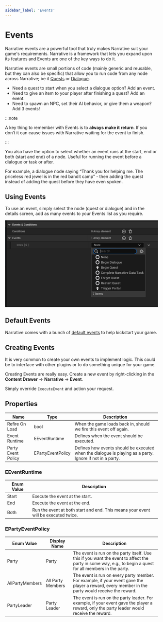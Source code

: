 ```yaml
---
sidebar_label: 'Events'
---
```


# Events

Narrative events are a powerful tool that truly makes Narrative suit your game's requirements. Narrative is a framework that lets you expand upon its features and Events are one of the key ways to do it.

Narrative events are small portions of code (mainly generic and reusable, but they can also be specific) that allow you to run code from any node across Narrative; be it [Quests](../quests) or [Dialogue](../dialogue).

- Need a quest to start when you select a dialogue option? Add an event.
- Need to give an item to your player after finishing a quest? Add an event.
- Need to spawn an NPC, set their AI behavior, or give them a weapon? Add 3 events!

:::note

A key thing to remember with Events is to **always make it return**. If you don’t it can cause issues with Narrative waiting for the event to finish.

:::

You also have the option to select whether an event runs at the start, end or both (start and end) of a node. Useful for running the event before a dialogue or task or after. 

For example, a dialogue node saying “Thank you for helping me. The priceless red jewel is in the red bandit camp” - then adding the quest instead of adding the quest before they have even spoken.

## Using Events

To use an event, simply select the node (quest or dialogue) and in the details screen, add as many events to your Events list as you require.

![events-adding.png](/img/events/events-adding.png)

## Default Events

Narrative comes with a bunch of [default events](./default-events) to help kickstart your game.

## Creating Events

It is very common to create your own events to implement logic. This could be to interface with other plugins or to do something unique for your game.

Creating Events are really easy. Create a new event by right-clicking in the **Content Drawer** -> **Narrative** -> **Event**.

Simply override `ExecuteEvent` and action your request.

## Properties

| Name               | Type              | Description                                                                                              |
|--------------------|-------------------|----------------------------------------------------------------------------------------------------------|
| Refire On Load     | bool              | When the game loads back in, should we fire this event off again.                                        |
| Event Runtime      | EEventRuntime     | Defines when the event should be executed.                                                               |
| Party Event Policy | EPartyEventPolicy | Defines how events should be executed when the dialogue is playing as a party. Ignore if not in a party. |

### EEventRuntime

| Enum Value | Description                                                                        |
|------------|------------------------------------------------------------------------------------|
| Start      | Execute the event at the start.                                                    |
| End        | Execute the event at the end.                                                      |
| Both       | Run the event at both start and end. This means your event will be executed twice. |

### EPartyEventPolicy

| Enum Value      | Display Name      | Description                                                                                                                                                |
|-----------------|-------------------|------------------------------------------------------------------------------------------------------------------------------------------------------------|
| Party           | Party             | The event is run on the party itself. Use this if you want the event to affect the party in some way, e.g., to begin a quest for all members in the party. |
| AllPartyMembers | All Party Members | The event is run on every party member. For example, if your event gave the player a reward, every member in the party would receive the reward.           |
| PartyLeader     | Party Leader      | The event is run on the party leader. For example, if your event gave the player a reward, only the party leader would receive the reward.                 |
